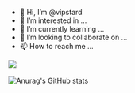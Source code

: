 - 👋 Hi, I’m @vipstard
- 👀 I’m interested in ...
- 🌱 I’m currently learning ...
- 💞️ I’m looking to collaborate on ...
- 📫 How to reach me ...


<a href="버튼을 눌렀을 때 이동할 링크" target="_blank"><img src="https://img.shields.io/badge/vipstar_d@naver.com?style=&logo=로고&logoColor=#EA4335"/></a><br><br>
![Anurag's GitHub stats](https://github-readme-stats.vercel.app/api?username=vipstard&show_icons=true&theme=apprentice )
<!---
위에거 테마
https://github.com/anuraghazra/github-readme-stats/blob/master/themes/README.md 

--->
